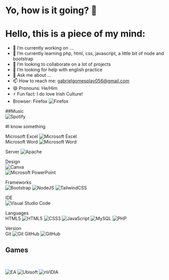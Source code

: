 ## <h1>Yo, how is it going? 👋 </h1>

<!--
**Zgplay056/Zgplay056** is a ✨ _special_ ✨ repository because its `README.md` (this file) appears on your GitHub profile.

-->

## <h1>Hello, this is a piece of my mind:</h1>

- 🔭 I’m currently working on ...
- 🌱 I’m currently learning php, html, css, javascript, a little bit of node and bootstrap
- 👯 I’m looking to collaborate on a lot of projects
- 🤔 I’m looking for help with english practice
- 💬 Ask me about ...
- 📫 How to reach me: gabrielgomesplay056@gmail.com
- 😄 Pronouns: He/Him
- ⚡ Fun fact: I do love Irish Culture!
- Browser: Firefox 	![Firefox](https://img.shields.io/badge/Firefox-FF7139?style=for-the-badge&logo=Firefox-Browser&logoColor=white)

##Music <br>
![Spotify](https://img.shields.io/badge/Spotify-1ED760?style=for-the-badge&logo=spotify&logoColor=white)

#I know something <br>

Microsoft Excel 	![Microsoft Excel](https://img.shields.io/badge/Microsoft_Excel-217346?style=for-the-badge&logo=microsoft-excel&logoColor=white) <br>
Microsoft Word 	![Microsoft Word](https://img.shields.io/badge/Microsoft_Word-2B579A?style=for-the-badge&logo=microsoft-word&logoColor=white)

Server ![Apache](https://img.shields.io/badge/apache-%23D42029.svg?style=for-the-badge&logo=apache&logoColor=white)

Design  <br>
![Canva](https://img.shields.io/badge/Canva-%2300C4CC.svg?style=for-the-badge&logo=Canva&logoColor=white) <br>
![Microsoft PowerPoint](https://img.shields.io/badge/Microsoft_PowerPoint-B7472A?style=for-the-badge&logo=microsoft-powerpoint&logoColor=white) 

Frameworks <br>
![Bootstrap](https://img.shields.io/badge/bootstrap-%238511FA.svg?style=for-the-badge&logo=bootstrap&logoColor=white)
![NodeJS](https://img.shields.io/badge/node.js-6DA55F?style=for-the-badge&logo=node.js&logoColor=white)
![TailwindCSS](https://img.shields.io/badge/tailwindcss-%2338B2AC.svg?style=for-the-badge&logo=tailwind-css&logoColor=white)

IDE <br>
![Visual Studio Code](https://img.shields.io/badge/Visual%20Studio%20Code-0078d7.svg?style=for-the-badge&logo=visual-studio-code&logoColor=white)

Languages <br>
HTML5 	![HTML5](https://img.shields.io/badge/html5-%23E34F26.svg?style=for-the-badge&logo=html5&logoColor=white)
![CSS3](https://img.shields.io/badge/css3-%231572B6.svg?style=for-the-badge&logo=css3&logoColor=white)
![JavaScript](https://img.shields.io/badge/javascript-%23323330.svg?style=for-the-badge&logo=javascript&logoColor=%23F7DF1E)
![MySQL](https://img.shields.io/badge/mysql-4479A1.svg?style=for-the-badge&logo=mysql&logoColor=white)
![PHP](https://img.shields.io/badge/php-%23777BB4.svg?style=for-the-badge&logo=php&logoColor=white)

Version <br>
Git 	![Git](https://img.shields.io/badge/git-%23F05033.svg?style=for-the-badge&logo=git&logoColor=white)
GitHub 	![GitHub](https://img.shields.io/badge/github-%23121011.svg?style=for-the-badge&logo=github&logoColor=white)

## <h2> Games </h2> <br>
![EA](https://img.shields.io/badge/ea-%23000000.svg?style=for-the-badge&logo=ea&logoColor=white)
![Ubisoft](https://img.shields.io/badge/Ubisoft-%23F5F5F5.svg?style=for-the-badge&logo=Ubisoft&logoColor=black)
![nVIDIA](https://img.shields.io/badge/nVIDIA-%2376B900.svg?style=for-the-badge&logo=nVIDIA&logoColor=white)



